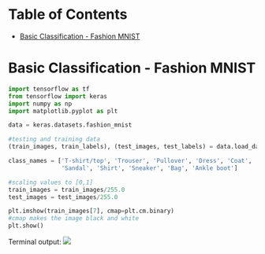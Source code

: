 # Table of Contents

* [Basic Classification - Fashion MNIST](#Basic-Classification-Fashion-MNIST)

# Basic Classification - Fashion MNIST

```python
import tensorflow as tf
from tensorflow import keras
import numpy as np
import matplotlib.pyplot as plt

data = keras.datasets.fashion_mnist

#testing and training data
(train_images, train_labels), (test_images, test_labels) = data.load_data()

class_names = ['T-shirt/top', 'Trouser', 'Pullover', 'Dress', 'Coat',
               'Sandal', 'Shirt', 'Sneaker', 'Bag', 'Ankle boot']

#scaling values to [0,1]
train_images = train_images/255.0
test_images = test_images/255.0

plt.imshow(train_images[7], cmap=plt.cm.binary)
#cmap makes the image black and white
plt.show()
```

Terminal output:
![](https://github.com/ezhentan/schoolprojects/blob/master/Basic%20Tensorflow/Images/pullover.png)

